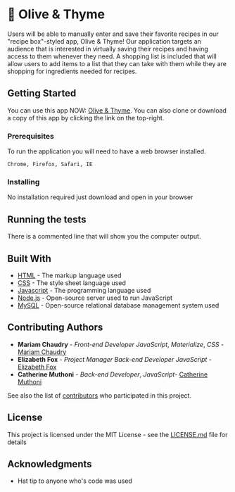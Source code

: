 # :seedling: Olive & Thyme 

Users will be able to manually enter and save their favorite recipes in our "recipe box"-styled app, Olive & Thyme! 
Our application targets an audience that is interested in virtually saving their recipes and having access to them whenever they need. 
A shopping list is included that will allow users to add items to a list that they can take with them while they are shopping for ingredients needed for recipes. 

## Getting Started

You can use this app NOW: [Olive & Thyme](https://github.com/elizabethtfox/olive-thyme-project-2). You can also clone or download a copy of this app by clicking the link on the top-right.

### Prerequisites

To run the application you will need to have a web browser installed.

```
Chrome, Firefox, Safari, IE
```

### Installing

No installation required just download and open in your browser

## Running the tests

There is a commented line that will show you the computer output.

## Built With

* [HTML](https://www.w3.org/html/) - The markup language used
* [CSS](https://www.w3.org/Style/CSS/learning.en.html) -  The style sheet language used
* [Javascript](https://developer.mozilla.org/en-US/docs/Web/JavaScript) - The programming language used
* [Node.js](https://nodejs.org/en/) - Open-source server used to run JavaScript 
* [MySQL](https://www.mysql.com/) - Open-source relational database management system used 

## Contributing Authors

* **Mariam Chaudry** - *Front-end Developer* *JavaScript*, *Materialize*, *CSS* - [Mariam Chaudry](https://github.com/mariamschaudry)
* **Elizabeth Fox** - *Project Manager* *Back-end Developer* *JavaScript* - [Elizabeth Fox](https://github.com/elizabethtfox)
* **Catherine Muthoni** - *Back-end Developer*, *JavaScript*- [Catherine Muthoni](https://github.com/dmk6562)

See also the list of [contributors](https://github.com/elizabethtfox/olive-thyme-project-2/graphs/contributors) who participated in this project.

## License

This project is licensed under the MIT License - see the [LICENSE.md](LICENSE.md) file for details

## Acknowledgments

* Hat tip to anyone who's code was used

